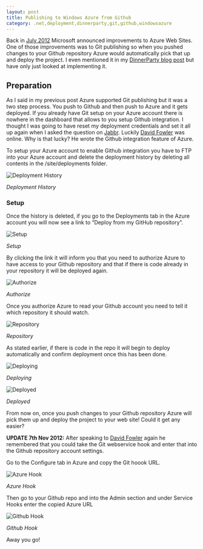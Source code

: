 ```yaml
---
layout: post
title: Publishing to Windows Azure from Github
category: .net,deployment,dinnerparty,git,github,windowsazure
---
```


Back in [July 2012][1] Microsoft announced improvements to Azure Web Sites. One of those improvements was to Git publishing so when you pushed changes to your Github repository Azure would automatically pick that up and deploy the project. I even mentioned it in my [DinnerParty blog post][2] but have only just looked at implementing it.

## Preparation

As I said in my previous post Azure supported Git publishing but it was a two step process. You push to Github and then push to Azure and it gets deployed. If you already have Git setup on your Azure account there is nowhere in the dashboard that allows to you setup Github integration. I thought I was going to have reset my deployment credentials and set it all up again when I asked the question on [Jabbr][3]. Luckily [David Fowler][4] was online. Why is that lucky? He wrote the Github integration feature of Azure.

To setup your Azure account to enable Github integration you have to FTP into your Azure account and delete the deployment history by deleting all contents in the /site/deployments folder.

![Deployment History][5]

*Deployment History*

<!--excerpt-->

### Setup

Once the history is deleted, if you go to the Deployments tab in the Azure account you will now see a link to “Deploy from my GitHub repository”.

![Setup][6]

*Setup*

By clicking the link it will inform you that you need to authorize Azure to have access to your Github repository and that if there is code already in your repository it will be deployed again.

![Authorize][7]

*Authorize*

Once you authorize Azure to read your Github account you need to tell it which repository it should watch.

![Repository][8]

*Repository*

As stated earlier, if there is code in the repo it will begin to deploy automatically and confirm deployment once this has been done.

![Deploying][9]

*Deploying*

![Deployed][10]

*Deployed*

From now on, once you push changes to your Github repository Azure will pick them up and deploy the project to your web site! Could it get any easier?

**UPDATE 7th Nov 2012:** After speaking to [David Fowler][4] again he remembered that you could take the Git webservice hook and enter that into the Github repository account settings.

Go to the Configure tab in Azure and copy the Git hoook URL.

![Azure Hook][11]

*Azure Hook*

Then go to your Github repo and into the Admin section and under Service Hooks enter the copied Azure URL

![Github Hook][12]

*Github Hook*

Away you go!

   [1]: http://weblogs.asp.net/scottgu/archive/2012/09/17/announcing-great-improvements-to-windows-azure-web-sites.aspx
   [2]: http://blog.jonathanchannon.com/2012/09/21/nancyfx-ravendb-nerddinner-and-me/ (NancyFX, RavenDB, NerdDinner and Me)
   [3]: http://jabbr.net
   [4]: http://twitter.com/davidfowl
   [5]: http://blog.jonathanchannon.com/wp-content/uploads/2012/11/deploymenthistory-620x604.png (Deployment History)
   [6]: http://blog.jonathanchannon.com/wp-content/uploads/2012/11/afterdeploymentdelete-620x527.png (Setup )
   [7]: http://blog.jonathanchannon.com/wp-content/uploads/2012/11/setup-620x320.png (Authorize)
   [8]: http://blog.jonathanchannon.com/wp-content/uploads/2012/11/authorize.png (Repository)
   [9]: http://blog.jonathanchannon.com/wp-content/uploads/2012/11/deploying-initial-620x197.png (Deploying)
   [10]: http://blog.jonathanchannon.com/wp-content/uploads/2012/11/deployed-620x202.png (Deployed)
   [11]: http://blog.jonathanchannon.com/wp-content/uploads/2012/11/azurehook-620x135.png (Azure Hook)
   [12]: http://blog.jonathanchannon.com/wp-content/uploads/2012/11/github-hook-620x260.png (Github Hook)
  
